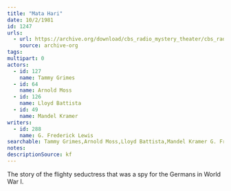```yaml
---
title: "Mata Hari"
date: 10/2/1981
id: 1247
urls: 
  - url: https://archive.org/download/cbs_radio_mystery_theater/cbs_radio_mystery_theater-1201-1250.zip/cbs_radio_mystery_theater-1201-1250%2Fcbsrmt_1247_mata_hari.mp3
    source: archive-org
tags: 
multipart: 0
actors:  
  - id: 127
    name: Tammy Grimes  
  - id: 64
    name: Arnold Moss  
  - id: 126
    name: Lloyd Battista  
  - id: 49
    name: Mandel Kramer
writers:  
  - id: 288
    name: G. Frederick Lewis
searchable: Tammy Grimes,Arnold Moss,Lloyd Battista,Mandel Kramer G. Frederick Lewis
notes: 
descriptionSource: kf
---
```

The story of the flighty seductress that was a spy for the Germans in World War I.